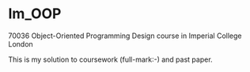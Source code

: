 # Im_OOP
70036 Object-Oriented Programming Design course in Imperial College London

This is my solution to coursework (full-mark:-) and past paper. 
